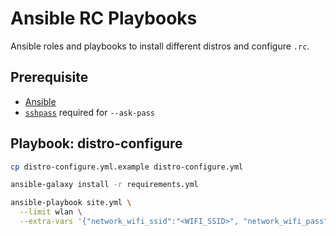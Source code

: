 # Ansible RC Playbooks

Ansible roles and playbooks to install different distros and configure `.rc`.

## Prerequisite

- [Ansible][ansible]
- [`sshpass`][sshpass] required for `--ask-pass`

[sshpass]: https://man.freebsd.org/cgi/man.cgi?query=sshpass
[ansible]: https://docs.ansible.com/ansible/latest/index.html

## Playbook: distro-configure

```bash
cp distro-configure.yml.example distro-configure.yml

ansible-galaxy install -r requirements.yml

ansible-playbook site.yml \
  --limit wlan \
  --extra-vars '{"network_wifi_ssid":"<WIFI_SSID>", "network_wifi_pass":"<WIFI_PASS>"}'
```
